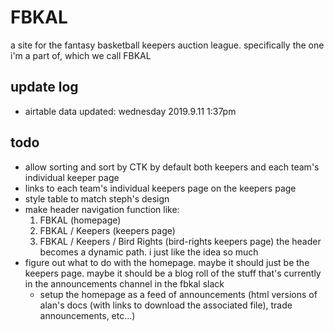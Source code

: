 # FBKAL

a site for the fantasy basketball keepers auction league. specifically the one i'm a part of, which we call FBKAL

## update log

- airtable data updated: wednesday 2019.9.11 1:37pm

## todo

- allow sorting and sort by CTK by default both keepers and each team's individual keeper page
- links to each team's individual keepers page on the keepers page
- style table to match steph's design
- make header navigation function like:
  1. FBKAL (homepage)
  2. FBKAL / Keepers (keepers page)
  3. FBKAL / Keepers / Bird Rights (bird-rights keepers page)
the header becomes a dynamic path. i just like the idea so much
- figure out what to do with the homepage. maybe it should just be the keepers page. maybe it should be a blog roll of the stuff that's currently in the announcements channel in the fbkal slack
  - setup the homepage as a feed of announcements (html versions of alan's docs (with links to download the associated file), trade announcements, etc...)